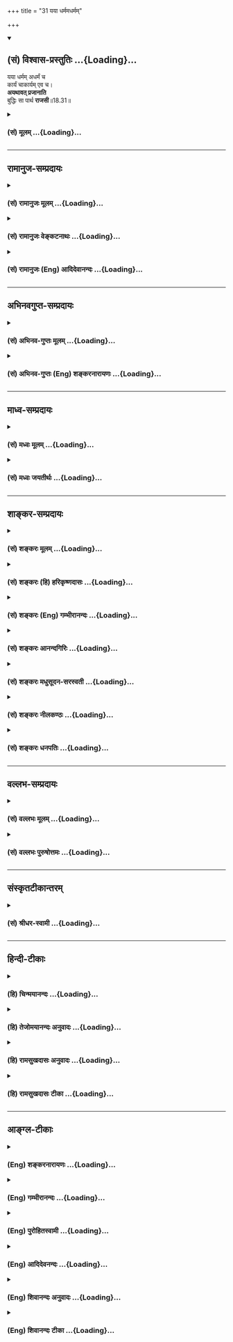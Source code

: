+++
title = "31 यया धर्ममधर्मम्"

+++
<div class="js_include" newlevelforh1="2" title="(सं) विश्वास-प्रस्तुतिः" unfilled url="/mahAbhAratam/shlokashaH/06-bhIShma-parva/03-bhagavad-gItA-parva/saMskRtam/vishvAsa-prastutiH/18_moxa-saMnyAsa-yogaH/31_yayA_dharmamadhar.md">
<details open><summary><h2>(सं) विश्वास-प्रस्तुतिः ...{Loading}...</h2></summary>

यया धर्मम् अधर्मं च  
कार्यं चाकार्यम् एव च।  
**अयथावत् प्रजानाति**  
बुद्धिः सा पार्थ **राजसी**॥18.31॥
</details>
</div>
<div class="js_include collapsed" newlevelforh1="3" title="(सं) मूलम्" unfilled url="/mahAbhAratam/shlokashaH/06-bhIShma-parva/03-bhagavad-gItA-parva/saMskRtam/mUlam/18_moxa-saMnyAsa-yogaH/31_yayA_dharmamadhar.md">
<details><summary><h3>(सं) मूलम् ...{Loading}...</h3></summary>

यया धर्ममधर्मं च कार्यं चाकार्यमेव च।  
अयथावत्प्रजानाति बुद्धिः सा पार्थ राजसी।।18.31।।
</details>
</div>


_________________
## रामानुज-सम्प्रदायः
<div class="js_include collapsed" newlevelforh1="3" title="(सं) रामानुजः मूलम्" unfilled url="/mahAbhAratam/shlokashaH/06-bhIShma-parva/03-bhagavad-gItA-parva/saMskRtam/rAmAnujaH/mUlam/18_moxa-saMnyAsa-yogaH/31_yayA_dharmamadhar.md">
<details><summary><h3>(सं) रामानुजः मूलम् ...{Loading}...</h3></summary>

।।18.31।।**यया** पूर्वोक्तं द्विविधं **धर्मं** तद्विपरीतं **च**
तन्निष्ठानां देशकालावस्थादिषु **कार्यं च अकार्यं च** यथावत् **न जानाति
सा राजसी बुद्धिः।**

</details>
</div>
<div class="js_include collapsed" newlevelforh1="3" title="(सं) रामानुजः वेङ्कटनाथः" unfilled url="/mahAbhAratam/shlokashaH/06-bhIShma-parva/03-bhagavad-gItA-parva/saMskRtam/rAmAnujaH/venkaTanAthaH/18_moxa-saMnyAsa-yogaH/31_yayA_dharmamadhar.md">
<details><summary><h3>(सं) रामानुजः वेङ्कटनाथः ...{Loading}...</h3></summary>

  
  
।।18.31।। धृतिसाधनं धर्म इति व्युत्पत्त्या धर्मशब्दस्य
प्रवृत्तिनिवृत्तिसाधारण्यादुभयप्रसङ्गाच्च --
पूर्वोक्तं,द्विविधमित्युक्तम्।  
  

</details>
</div>
<div class="js_include collapsed" newlevelforh1="3" title="(सं) रामानुजः (Eng) आदिदेवानन्दः" unfilled url="/mahAbhAratam/shlokashaH/06-bhIShma-parva/03-bhagavad-gItA-parva/saMskRtam/rAmAnujaH/english/AdidevAnandaH/18_moxa-saMnyAsa-yogaH/31_yayA_dharmamadhar.md">
<details><summary><h3>(सं) रामानुजः (Eng) आदिदेवानन्दः ...{Loading}...</h3></summary>

18.31 That Buddhi by which one does not know exactly the twofold Dharma previously mentioned and its opposite, and what ought to be done and what ought not to be done by those intent on them in accordance with place, time and conditions - that Buddhi is Rajasika.

</details>
</div>


_________________
## अभिनवगुप्त-सम्प्रदायः
<div class="js_include collapsed" newlevelforh1="3" title="(सं) अभिनव-गुप्तः मूलम्" unfilled url="/mahAbhAratam/shlokashaH/06-bhIShma-parva/03-bhagavad-gItA-parva/saMskRtam/abhinava-guptaH/mUlam/18_moxa-saMnyAsa-yogaH/31_yayA_dharmamadhar.md">
<details><summary><h3>(सं) अभिनव-गुप्तः मूलम् ...{Loading}...</h3></summary>

।।18.30 -- 18.32।। प्रवृत्तिमित्त्यादि तामसी मतेत्यन्तम्। अयथावत् --
असम्यक्।

</details>
</div>
<div class="js_include collapsed" newlevelforh1="3" title="(सं) अभिनव-गुप्तः (Eng) शङ्करनारायणः" unfilled url="/mahAbhAratam/shlokashaH/06-bhIShma-parva/03-bhagavad-gItA-parva/saMskRtam/abhinava-guptaH/english/shankaranArAyaNaH/18_moxa-saMnyAsa-yogaH/31_yayA_dharmamadhar.md">
<details><summary><h3>(सं) अभिनव-गुप्तः (Eng) शङ्करनारायणः ...{Loading}...</h3></summary>

18.31 See Comment under 18.32

</details>
</div>


_________________
## माध्व-सम्प्रदायः
<div class="js_include collapsed" newlevelforh1="3" title="(सं) मध्वः मूलम्" unfilled url="/mahAbhAratam/shlokashaH/06-bhIShma-parva/03-bhagavad-gItA-parva/saMskRtam/madhvaH/mUlam/18_moxa-saMnyAsa-yogaH/31_yayA_dharmamadhar.md">
<details><summary><h3>(सं) मध्वः मूलम् ...{Loading}...</h3></summary>

।।18.31।। यथार्थत्वानियमाभावे राजस्याः। अन्यथा तामस्याः; भेदाभावात्।

</details>
</div>
<div class="js_include collapsed" newlevelforh1="3" title="(सं) मध्वः जयतीर्थः" unfilled url="/mahAbhAratam/shlokashaH/06-bhIShma-parva/03-bhagavad-gItA-parva/saMskRtam/madhvaH/jayatIrthaH/18_moxa-saMnyAsa-yogaH/31_yayA_dharmamadhar.md">
<details><summary><h3>(सं) मध्वः जयतीर्थः ...{Loading}...</h3></summary>

।।18.31।। यया धर्ममधर्मं चेति राजस्या बुद्धेर्धर्मादिविषयायाः
अयथार्थज्ञानहेतुत्वमुच्यत,इत्यन्यथाप्रतीतिनिरासार्थमाह --
**यथार्थत्वे**ति। अयथावत्प्रजानातीत्यस्य यथार्थज्ञानजनननियमाभावे
तात्पर्यमित्यर्थः। प्रतीत एवार्थः किं न स्यात् इत्यत आह --
**अन्यथे**ति। राजस्याः इति षष्ठ्यन्तमनुवर्तते। तामस्याः इति पञ्चमी;
भेदाभावाद्भेदाभावप्रसङ्गात्।

</details>
</div>


_________________
## शाङ्कर-सम्प्रदायः
<div class="js_include collapsed" newlevelforh1="3" title="(सं) शङ्करः मूलम्" unfilled url="/mahAbhAratam/shlokashaH/06-bhIShma-parva/03-bhagavad-gItA-parva/saMskRtam/shankaraH/mUlam/18_moxa-saMnyAsa-yogaH/31_yayA_dharmamadhar.md">
<details><summary><h3>(सं) शङ्करः मूलम् ...{Loading}...</h3></summary>

।।18.31।। --,**यया धर्मं** शास्त्रचोदितम् **अधर्मं च** तत्प्रतिषिद्धं
**कार्यं च अकार्यमेव च** पूर्वोक्ते एव कार्याकार्ये **अयथावत्** न यथावत्
सर्वतः निर्णयेन न **प्रजानाति; बुद्धिः सा पार्थ; राजसी**।।

</details>
</div>
<div class="js_include collapsed" newlevelforh1="3" title="(सं) शङ्करः (हि) हरिकृष्णदासः" unfilled url="/mahAbhAratam/shlokashaH/06-bhIShma-parva/03-bhagavad-gItA-parva/saMskRtam/shankaraH/hindI/harikRShNadAsaH/18_moxa-saMnyAsa-yogaH/31_yayA_dharmamadhar.md">
<details><summary><h3>(सं) शङ्करः (हि) हरिकृष्णदासः ...{Loading}...</h3></summary>

।।18.31।। हे पार्थ जिस बुद्धिके द्वारा मनुष्य शास्त्रविहित धर्मको और
शास्त्रप्रतिषिद्ध अधर्मको; एवं पूर्वोक्त कर्तव्य और अकर्तव्यको;
यथार्थरूपसे -- सर्वतोभावसे निर्णयपूर्वक; नहीं जानता; वह बुद्धि राजसी है।

</details>
</div>
<div class="js_include collapsed" newlevelforh1="3" title="(सं) शङ्करः (Eng) गम्भीरानन्दः" unfilled url="/mahAbhAratam/shlokashaH/06-bhIShma-parva/03-bhagavad-gItA-parva/saMskRtam/shankaraH/english/gambhIrAnandaH/18_moxa-saMnyAsa-yogaH/31_yayA_dharmamadhar.md">
<details><summary><h3>(सं) शङ्करः (Eng) गम्भीरानन्दः ...{Loading}...</h3></summary>

18.31 O Partha, sa, that; buddhih, intellect; is rajasi, born of rajas;
yaya, with which; prajanati, one understands; ayathavat, wrongly, not
truly, not by discerning it from all points of view; dharmam, virtue, as
prescribed by the scritpures; and adharmam, vice, what is prohibited by
them; \[By dharma and adharma are implied the seen and the unseen
results of actions as revealed by the scriptures; karya and akarya
respectively refer to the actual doing of what ought to be done and the
not doing of what ought not to be done.\] ca eva, as also; karyam, what
ought to be done; and akaryam, what ought not to be done-those very
'duty' and 'what is not duty' as stated earlier.

</details>
</div>
<div class="js_include collapsed" newlevelforh1="3" title="(सं) शङ्करः आनन्दगिरिः" unfilled url="/mahAbhAratam/shlokashaH/06-bhIShma-parva/03-bhagavad-gItA-parva/saMskRtam/shankaraH/AnandagiriH/18_moxa-saMnyAsa-yogaH/31_yayA_dharmamadhar.md">
<details><summary><h3>(सं) शङ्करः आनन्दगिरिः ...{Loading}...</h3></summary>

।।18.31।। कार्याकार्ययोर्धर्माधर्माभ्यां पौनरुक्त्यं परिहरति --
**पूर्वोक्ते इति।** पूर्वश्लोके कार्याकार्यशब्दाभ्यां
दृष्टादृष्टार्थानां कर्मणां करणाकरणे निर्दिष्टे तयोरेवात्रापि ग्रहान्न
धर्माधर्माभ्यां पूर्वपर्यायाभ्यां गतार्थतेत्यर्थः। या (सा) बुद्धिर्यया
बुद्ध्या बोद्धा निर्णयेन न जानातीत्यर्थः।

</details>
</div>
<div class="js_include collapsed" newlevelforh1="3" title="(सं) शङ्करः मधुसूदन-सरस्वती" unfilled url="/mahAbhAratam/shlokashaH/06-bhIShma-parva/03-bhagavad-gItA-parva/saMskRtam/shankaraH/madhusUdana-sarasvatI/18_moxa-saMnyAsa-yogaH/31_yayA_dharmamadhar.md">
<details><summary><h3>(सं) शङ्करः मधुसूदन-सरस्वती ...{Loading}...</h3></summary>

।।18.31।। ययेति। धर्मं शास्त्रविहितं; अधर्मं
शास्त्रप्रतिषिद्धमदृष्टार्थमुभयम्; कार्यं चाकार्यं च दृष्टार्थमुभयं
अयथावदेव प्रजानाति यथावन्न जानाति किंस्विदिदमिदमित्थं नवेति चानध्यवसायं
संशयं वा भजते यया बुद्ध्या सा राजसी बुद्धिः। अत्र
तृतीयानिर्देशादन्यत्रापि करणत्वं व्याख्येयम्।

</details>
</div>
<div class="js_include collapsed" newlevelforh1="3" title="(सं) शङ्करः नीलकण्ठः" unfilled url="/mahAbhAratam/shlokashaH/06-bhIShma-parva/03-bhagavad-gItA-parva/saMskRtam/shankaraH/nIlakaNThaH/18_moxa-saMnyAsa-yogaH/31_yayA_dharmamadhar.md">
<details><summary><h3>(सं) शङ्करः नीलकण्ठः ...{Loading}...</h3></summary>

।।18.31।। अयथावत् संदेहास्पदत्वेन। स्पष्टमन्यत्।

</details>
</div>
<div class="js_include collapsed" newlevelforh1="3" title="(सं) शङ्करः धनपतिः" unfilled url="/mahAbhAratam/shlokashaH/06-bhIShma-parva/03-bhagavad-gItA-parva/saMskRtam/shankaraH/dhanapatiH/18_moxa-saMnyAsa-yogaH/31_yayA_dharmamadhar.md">
<details><summary><h3>(सं) शङ्करः धनपतिः ...{Loading}...</h3></summary>

।।18.31।। सात्त्विकीं बुद्धिमुक्त्वा राजसीं तामाह -- यया बुद्य्धा धर्मं
शास्त्रचोदितं अधर्म च तत्प्रतिषिद्धं कार्यं च,कर्तव्यमकार्यमेव
चाकर्तव्यं अयथावत् न यथावत्प्रजानाति सर्वतो निर्णयेन न प्रजानाति सा
बुद्धिः पार्थ; राजसी। पृथापुत्रस्य तव नेयं युक्तेति संबोधनाशयः।

</details>
</div>


_________________
## वल्लभ-सम्प्रदायः
<div class="js_include collapsed" newlevelforh1="3" title="(सं) वल्लभः मूलम्" unfilled url="/mahAbhAratam/shlokashaH/06-bhIShma-parva/03-bhagavad-gItA-parva/saMskRtam/vallabhaH/mUlam/18_moxa-saMnyAsa-yogaH/31_yayA_dharmamadhar.md">
<details><summary><h3>(सं) वल्लभः मूलम् ...{Loading}...</h3></summary>

।।18.31।। यया धर्ममिति। पूर्वोक्तं द्विविधं धर्मं तद्विरुद्धं च
प्रजानाति; न यथावत् सा राजसी बुद्धिः।

</details>
</div>
<div class="js_include collapsed" newlevelforh1="3" title="(सं) वल्लभः पुरुषोत्तमः" unfilled url="/mahAbhAratam/shlokashaH/06-bhIShma-parva/03-bhagavad-gItA-parva/saMskRtam/vallabhaH/puruShottamaH/18_moxa-saMnyAsa-yogaH/31_yayA_dharmamadhar.md">
<details><summary><h3>(सं) वल्लभः पुरुषोत्तमः ...{Loading}...</h3></summary>

  
  
।।18.31।। राजसीमाह -- ययेति। यथा बुद्ध्या धर्मं भगवदिच्छारूपम्; अधर्मं
अनिच्छात्मकं; कार्यं भगवद्भजनम्; अकार्यं तदतिरिक्तं कर्म; अयथावत्
सन्दिग्धम्; अन्यथा वा प्रजानाति; हे पार्थ सा बुद्धिः,राजसी।  
  

</details>
</div>


_________________
## संस्कृतटीकान्तरम्
<div class="js_include collapsed" newlevelforh1="3" title="(सं) श्रीधर-स्वामी" unfilled url="/mahAbhAratam/shlokashaH/06-bhIShma-parva/03-bhagavad-gItA-parva/saMskRtam/shrIdhara-svAmI/18_moxa-saMnyAsa-yogaH/31_yayA_dharmamadhar.md">
<details><summary><h3>(सं) श्रीधर-स्वामी ...{Loading}...</h3></summary>

।।18.31।। राजसीं बुद्धिमाह **-- ययेति।** अयथावत्संदेहास्पदत्वेनेत्यर्थः।
स्पष्टमन्यत्।

</details>
</div>


_________________
## हिन्दी-टीकाः
<div class="js_include collapsed" newlevelforh1="3" title="(हि) चिन्मयानन्दः" unfilled url="/mahAbhAratam/shlokashaH/06-bhIShma-parva/03-bhagavad-gItA-parva/hindI/chinmayAnandaH/18_moxa-saMnyAsa-yogaH/31_yayA_dharmamadhar.md">
<details><summary><h3>(हि) चिन्मयानन्दः ...{Loading}...</h3></summary>

।।18.31।। जहाँ सात्त्विक बुद्धि प्रत्येक पदार्थ को यथार्थ रूप में जानती
है; वहाँ राजसी बुद्धि का पदार्थ ज्ञान सन्देहात्मक; अस्पष्ट या कुछ विकृत
रूप में होता है। इसका कारण है पूर्वाग्रह और दृढ़ राग और द्वेष।

</details>
</div>
<div class="js_include collapsed" newlevelforh1="3" title="(हि) तेजोमयानन्दः अनुवादः" unfilled url="/mahAbhAratam/shlokashaH/06-bhIShma-parva/03-bhagavad-gItA-parva/hindI/tejomayAnandaH/anuvAdaH/18_moxa-saMnyAsa-yogaH/31_yayA_dharmamadhar.md">
<details><summary><h3>(हि) तेजोमयानन्दः अनुवादः ...{Loading}...</h3></summary>

।।18.31।। हे पार्थ ! जिस बुद्धि के द्वारा मनुष्य धर्म और अधर्म को तथा
कर्तव्य और अकर्तव्य को यथावत् नहीं जानता है, वह बुद्धि राजसी है।।

</details>
</div>
<div class="js_include collapsed" newlevelforh1="3" title="(हि) रामसुखदासः अनुवादः" unfilled url="/mahAbhAratam/shlokashaH/06-bhIShma-parva/03-bhagavad-gItA-parva/hindI/rAmasukhadAsaH/anuvAdaH/18_moxa-saMnyAsa-yogaH/31_yayA_dharmamadhar.md">
<details><summary><h3>(हि) रामसुखदासः अनुवादः ...{Loading}...</h3></summary>

।।18.31।। हे पार्थ ! मनुष्य जिसके द्वारा धर्म और अधर्मको, कर्तव्य और
अकर्तव्यको भी ठीक तरहसे नहीं जानता, वह बुद्धि राजसी है।

</details>
</div>
<div class="js_include collapsed" newlevelforh1="3" title="(हि) रामसुखदासः टीका" unfilled url="/mahAbhAratam/shlokashaH/06-bhIShma-parva/03-bhagavad-gItA-parva/hindI/rAmasukhadAsaH/TIkA/18_moxa-saMnyAsa-yogaH/31_yayA_dharmamadhar.md">
<details><summary><h3>(हि) रामसुखदासः टीका ...{Loading}...</h3></summary>

।।18.31।।***व्याख्या --***  **यया धर्ममधर्मं च --** शास्त्रोंने जो कुछ
भी विधान किया है; वह धर्म है अर्थात् शास्त्रोंने जिसकी आज्ञा दी है और
जिससे परलोकमें सद्गति होती है; वह धर्म है। शास्त्रोंने जिसका निषेध किया
है; वह अधर्म है अर्थात् शास्त्रोंने जिसकी आज्ञा नहीं दी है और जिससे
परलोकमें दुर्गति होती है; वह अधर्म है। जैसे; अपने मातापिता; बड़ेबूढ़ोंकी
सेवा करनेमें; दूसरोंको सुख पहुँचानेमें; दूसरोंका हित करनेकी चेष्टामें
अपने तन; मन; धन; योग्यता; पद; अधिकार; सामर्थ्य आदिको लगा देना धर्म है।
ऐसे ही कुआँबावड़ी खुदवाना; धर्मशालाऔषधालय बनवाना; प्याऊसदावर्त चलाना
देश; ग्राम; मोहल्लेके अनाथ तथा गरीब बालकोंकी और समाजकी उन्नतिके लिये
अपनी कहलानेवाली चीजोंको आवश्यकतानुसार उनकी ही समझकर निष्कामभावसे
उदारतापूर्वक खर्च करना धर्म है। इसके विपरीत अपने स्वार्थ; सुख; आरामके
लिये दूसरोंकी धनसम्पत्ति; हक; पद; अधिकार छीनना दूसरोंका अपकार; अहित;
हत्या आदि करना अपने तन; मन; धन; योग्यता; पद; अधिकार आदिके द्वारा
दूसरोंको दुःख देना अधर्म है। वास्तवमें धर्म वह है; जो जीवका कल्याण कर दे
और अधर्म वह है; जो जीवको बन्धनमें डाल दे।**कार्यं चाकार्यमेव च --**
वर्ण; आश्रम; देश; काल; लोकमर्यादा; परिस्थिति आदिके अनुसार शास्त्रोंने
हमारे लिये जिस कर्मको करनेकी आज्ञा दी है; वह कर्म हमारे लिये कर्तव्य है।
अवसरपर प्राप्त हुए कर्तव्यका पालन न करना तथा न करनेलायक कामको करना
अकर्तव्य है। जैसे; भिक्षा माँगना यज्ञ; विवाह आदि कराना और उनमें
दानदक्षिणा लेना आदि कर्म ब्राह्मणके लिये तो कर्तव्य हैं; पर क्षत्रिय;
वैश्य और शूद्रके लिये अकर्तव्य हैं। इसी प्रकार शास्त्रोंने जिनजिन वर्ण
और आश्रमोंके लिये जोजो कर्म बताये हैं; वे सब उनउनके लिये कर्तव्य हैं और
जिनके लिये निषेध किया है; उनके लिये वे सब अकर्तव्य हैं। जहाँ नौकरी करते
हैं; वहाँ ईमानदारीसे अपना पूरा समय देना; कार्यको सुचारुरूपसे करना; जिस
तरहसे मालिकका हित हो; ऐसा काम करना -- ये सब कर्मचारियोंके लिये कर्तव्य
हैं। अपने स्वार्थ; सुख और आराममें फँसकर कार्यमें पूरा समय न लगाना;
कार्यको तत्परतासे न करना; थोड़ीसी घूस (रिश्वत) मिलनेसे मालिकका बड़ा
नुकसान कर देना; दसपाँच रुपयोंके लिये मालिकका अहित कर देना -- ये सब
कर्मचारियोंके लिये अकर्तव्य हैं। राजकीय जितने अफसर हैं; उनको राज्यका
प्रबन्ध करनके लिये; सबका हित करनेके लिये ही ऊँचे पदपर,रखा जाता है।
इसीलिये अपने स्वार्थ और अभिमानका त्याग करके जिस प्रकार सब लोगोंका हित हो
सकता है; सबको सुख; आराम; शान्ति मिल सकती है -- ऐसे कामोंको करना उनके
लिये कर्तव्य है। अपने तुच्छ स्वार्थमें आकर राज्यका नुकसान कर देना;
लोगोंको दुःख देना आदि उनके लिये अकर्तव्य है। सात्त्विकी बुद्धिमें कही हुई
प्रवृत्तिनिवृत्ति; भयअभय और बन्धमोक्षको भी यहाँ **एव च** पदोंसे ले लेना
चाहिये।**अयथावत्प्रजानाति बुद्धिः सा पार्थ राजसी --** राग होनेसे राजसी
बुद्धिमें स्वार्थ; पक्षपात; विषमता आदि दोष आ जाते हैं। इन दोषोंके रहते
हुए बुद्धि धर्मअधर्म; कार्यअकार्य; भयअभय; बन्धमोक्ष आदिके वास्तविक
तत्त्वको ठीकठीक नहीं जान सकती। अतः किसी वर्णआश्रमके लिये किस
परिस्थितिमें कौनसा धर्म कहा जाता है और कौनसा अधर्म कहा जाता है वह धर्म
किस वर्णआश्रमके लिये कर्तव्य हो जाता है और किसके लिये अकर्तव्य हो जाता
है किससे भय होता है और किससे मनुष्य अभय हो जाता है इन बातोंको जो बुद्धि
ठीकठीक नहीं जान सकती; वह बुद्धि राजसी है। जब सांसारिक वस्तु; व्यक्ति;
घटना; परिस्थिति; क्रिया; पदार्थ आदिमें राग (आसक्ति) हो जाता है; तो वह
राग दूसरोंके प्रति द्वेष पैदा करनेवाला हो जाता है। फिर जिसमें राग हो
जाता है उसके दोषोंको और जिसमें द्वेष हो जाता है; उसके गुणोंको मनुष्य
नहीं देख सकता। राग और द्वेष -- इन दोनोंमें संसारके साथ सम्बन्ध जुड़ता
है। संसारके साथ सम्बन्ध जुड़नेपर मनुष्य संसारको नहीं जान सकता। ऐसे ही
परमात्मासे अलग रहनेपर मनुष्य परमात्माको नहीं जान सकता। संसारसे अलग होकर
ही संसारको जान सकता है और परमात्मासे अभिन्न होकर ही परमात्माको जान सकता
है। वह अभिन्नता चाहे प्रेमसे हो; चाहे ज्ञानसे हो। परमात्मासे अभिन्न
होनेमें सात्त्विकी बुद्धि ही काम करती है क्योंकि सात्त्विकी बुद्धिमें
विवेकशक्ति जाग्रत् रहती है। परन्तु राजसी बुद्धिमें वह विवेकशक्ति रागके
कारण धुँधलीसी रहती है। जैसे जलमें मिट्टी घुल जानेसे जलमें स्वच्छता;
निर्मलता नहीं रहती; ऐसे ही बुद्धिमें रजोगुण आ जानेसे बुद्धिमें उतनी
स्वच्छता; निर्मलता नहीं रहती। इसलिये धर्मअधर्म आदिको समझनेमें कठिनता
पड़ती है। राजसी बुद्धि होनेपर मनुष्य जिसजिस विषयमें प्रवेश करता है; उसको
उस विषयको समझनेमें कठिनता पड़ती है। उस विषयके गुणदोषोंको ठीकठीक समझे
बिना वह ग्रहण और त्यागको अपने आचरणमें नहीं ला सकता अर्थात् वह ग्राह्य
वस्तुका ग्रहण नहीं कर सकता और त्याज्य वस्तुका त्याग नहीं कर सकता।  
  
***सम्बन्ध --***  अब तामसी बुद्धिके लक्षण बताते हैं।

</details>
</div>


_________________
## आङ्ग्ल-टीकाः
<div class="js_include collapsed" newlevelforh1="3" title="(Eng) शङ्करनारायणः" unfilled url="/mahAbhAratam/shlokashaH/06-bhIShma-parva/03-bhagavad-gItA-parva/english/shankaranArAyaNaH/18_moxa-saMnyAsa-yogaH/31_yayA_dharmamadhar.md">
<details><summary><h3>(Eng) शङ्करनारायणः ...{Loading}...</h3></summary>

18.31. The intellect, by means of which one decides incorrectly the righteous and the unrighteous ones and what is a proper action and also an improper onethat intellect is of the Rajas (Strand), O son of Prtha !

</details>
</div>
<div class="js_include collapsed" newlevelforh1="3" title="(Eng) गम्भीरानन्दः" unfilled url="/mahAbhAratam/shlokashaH/06-bhIShma-parva/03-bhagavad-gItA-parva/english/gambhIrAnandaH/18_moxa-saMnyAsa-yogaH/31_yayA_dharmamadhar.md">
<details><summary><h3>(Eng) गम्भीरानन्दः ...{Loading}...</h3></summary>

18.31 O Partha, that intellect is born of rajas with which one wrongly understands virtue and vice as also what ought to be done and ought not to be done.

</details>
</div>
<div class="js_include collapsed" newlevelforh1="3" title="(Eng) पुरोहितस्वामी" unfilled url="/mahAbhAratam/shlokashaH/06-bhIShma-parva/03-bhagavad-gItA-parva/english/purohitasvAmI/18_moxa-saMnyAsa-yogaH/31_yayA_dharmamadhar.md">
<details><summary><h3>(Eng) पुरोहितस्वामी ...{Loading}...</h3></summary>

18.31 The intellect which does not understand what is right and what is wrong, and what should be done and what not, is under the sway of Passion.

</details>
</div>
<div class="js_include collapsed" newlevelforh1="3" title="(Eng) आदिदेवनन्दः" unfilled url="/mahAbhAratam/shlokashaH/06-bhIShma-parva/03-bhagavad-gItA-parva/english/AdidevanandaH/18_moxa-saMnyAsa-yogaH/31_yayA_dharmamadhar.md">
<details><summary><h3>(Eng) आदिदेवनन्दः ...{Loading}...</h3></summary>

18.31 The Buddhi which gives an erroneous knowledge of Dharma and Adharma (its opposite) and also of what ought to be done and what ought not to be done, O Arjuna, is Rajasika.

</details>
</div>
<div class="js_include collapsed" newlevelforh1="3" title="(Eng) शिवानन्दः अनुवादः" unfilled url="/mahAbhAratam/shlokashaH/06-bhIShma-parva/03-bhagavad-gItA-parva/english/shivAnandaH/anuvAdaH/18_moxa-saMnyAsa-yogaH/31_yayA_dharmamadhar.md">
<details><summary><h3>(Eng) शिवानन्दः अनुवादः ...{Loading}...</h3></summary>

18.31 That, by which one wrongly understands Dharma and Adharma and also what ought to be done and what ought not to be done that intellect, O Arjuna, is Rajasic (passionate).

</details>
</div>
<div class="js_include collapsed" newlevelforh1="3" title="(Eng) शिवानन्दः टीका" unfilled url="/mahAbhAratam/shlokashaH/06-bhIShma-parva/03-bhagavad-gItA-parva/english/shivAnandaH/TIkA/18_moxa-saMnyAsa-yogaH/31_yayA_dharmamadhar.md">
<details><summary><h3>(Eng) शिवानन्दः टीका ...{Loading}...</h3></summary>

18.31 यया by which; धर्मम् Dharma; अधर्मम् Adharma; च and; कार्यम् what ought to be done; च and; अकार्यम् what ought not to be done; एव even; च
and; अयथावत् wrongly; प्रजानाति understands; बुद्धिः intellect; सा that;
पार्थ O Partha; राजसी Rajasic (passionate).Commentary There is no proper eivalent in the English language for the word Dharma. Duty;
righteousness; virtue; law are very poor translations of the word. That which elevates you and takes you to the goal; i.e.; Brahman or the Self;
is Dharma. That which hurls you down into the dark abyss of ignorance is Adharma. What is ordained in the scriptures is Dharma what is prohibited by them is Adharma. A Rajasic intellect is not able to distinguish between right and wrong or to understand the difference between righteous and unrighteous actions.Ayathavat Wrongly Contrary to what is determined by all authorities or men of wisdom or to the highest knowledge.

</details>
</div>
